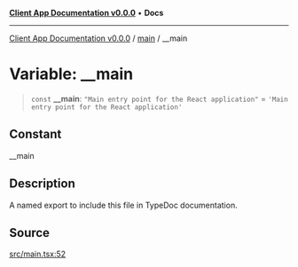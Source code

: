 [**Client App Documentation v0.0.0**](../../README.md) • **Docs**

***

[Client App Documentation v0.0.0](../../README.md) / [main](../README.md) / \_\_main

# Variable: \_\_main

> `const` **\_\_main**: `"Main entry point for the React application"` = `'Main entry point for the React application'`

## Constant

__main

## Description

A named export to include this file in TypeDoc documentation.

## Source

[src/main.tsx:52](https://github.com/jimmykurian/Reactivities/blob/20f7213005ebb1bbbb30d291d5a2013ca64cd45c/client-app/src/main.tsx#L52)
